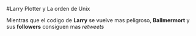#Larry Plotter y La orden de Unix

Mientras que el codigo de **Larry** se vuelve mas peligroso,
**Ballmermort** y sus **followers** consiguen mas *retweets*
